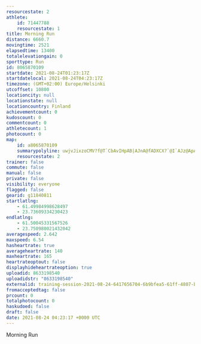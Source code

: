 ```yaml
---
resourcestate: 2
athlete:
    id: 71447788
    resourcestate: 1
title: Morning Run
distance: 6660.7
movingtime: 2521
elapsedtime: 13400
totalelevationgain: 0
sporttype: Run
id: 8065870109
startdate: 2021-08-24T01:23:17Z
startdatelocal: 2021-08-24T04:23:17Z
timezone: (GMT+02:00) Europe/Helsinki
utcoffset: 10800
locationcity: null
locationstate: null
locationcountry: Finland
achievementcount: 0
kudoscount: 0
commentcount: 0
athletecount: 1
photocount: 0
map:
    id: a8065870109
    summarypolyline: uwjvJixzoCMV?f@T`CbAvIHpAB|AJnA@fADXCX?`@I`AJz@ApAD|@?VGl@AtAG~@GhDO`BGtA@h@NZ@TKRQFGGQ_@GGI@MNO`@Yd@C?EGi@??FKBB@Gp@Sj@Iz@K`@Wd@Wp@GFGZW`@Kb@}AfFy@dEa@fA]zAi@vA]nAa@jAMV[dASd@Ux@_@bAKb@o@jBS~@Q\Of@q@lCQ`AC\Mb@UtAe@tE_@dCI\Cf@cApFe@|Dw@zEMz@Kf@c@lCg@vDQbAG~@Or@MhA_AlKa@dIOz@G`AEHSTIREd@EjA@t@Kr@SfAK~@Qj@E@COPmALoBNgAL_Bv@cLD_BTkCJoCPuBBm@Jo@FkAT{@N_A?[Z}BPkBEc@KUUc@Ec@?k@RyAPi@P{@L{B?UGW?[d@}EZoAFc@R_@Be@N_@T}@JSFe@Li@NuAEYGMCCCBETDCAEe@m@UQAQA?CFAEB]f@yCBq@GUm@y@Qy@EKI}@A_AF_BNiBDiARsB@e@HaA@_BAeACYIc@Uu@[uAEm@Bq@Hc@Vk@t@sDPg@XmAZeBLgBL_@LOLGNB^DPGn@k@d@k@JEPAb@PF?XWJSBOD]ASM{@C_@Dy@Jq@As@HgAHsBGw@YqAIw@I_BCmBDQPAJNVn@^VPDRAf@JFABEFQN_B?m@D{@AQ[uAIw@EgBUkBOm@KoAMa@Gg@G{@@c@EWII?SNaAFKTS?ORYLGLKJCJGLUNKf@MJGJ?NEHMJUDUKsCFqA?cCEYFyARyBFoBQsC?mCM{@QgDQkAKaA?u@Cg@Gc@OmBWcB]gAa@qBEEQg@Mo@W{@u@iD{@mC_@cAQs@CQ]iAyA_E]kAa@w@Ws@Km@Aa@@YDGDCH_@H?H_@DkBDk@FMr@oACDl@a@\g@VSNUZYF?BCJUD]FQNURQHCJ?FFRAHHPTRj@l@z@Ph@NH@FMfCLnEArCPrBX`@Rn@HFNB\NJHL?HINUHDHEPBZC^I`@UH?JFf@B
    resourcestate: 2
trainer: false
commute: false
manual: false
private: false
visibility: everyone
flagged: false
gearid: g11840811
startlatlng:
    - 61.49984998628497
    - 23.73609334230423
endlatlng:
    - 61.50045331567526
    - 23.750980021432042
averagespeed: 2.642
maxspeed: 6.54
hasheartrate: true
averageheartrate: 140
maxheartrate: 165
heartrateoptout: false
displayhideheartrateoption: true
uploadid: 8633198540
uploadidstr: "8633198540"
externalid: training-session-2021-08-24-6417656704-6b9bfea5-61ff-4807-b899-a5b4964eb34c.fit
fromacceptedtag: false
prcount: 0
totalphotocount: 0
haskudoed: false
draft: false
date: 2021-08-24 04:23:17 +0000 UTC
---
```

Morning Run